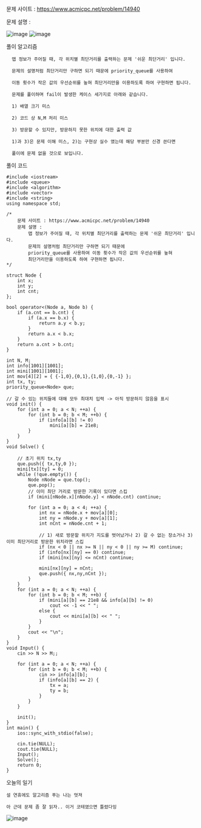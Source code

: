 문제 사이트 : https://www.acmicpc.net/problem/14940

문제 설명 :

![image](https://github.com/user-attachments/assets/335a71a2-55f3-4b2b-a435-ca25908a60b1)
![image](https://github.com/user-attachments/assets/96ecd83d-f93e-4b1e-8815-f0e420489446)

풀이 알고리즘

      맵 정보가 주어질 때, 각 위치별 최단거리를 출력하는 문제 '쉬운 최단거리' 입니다.
      
      문제의 설명처럼 최단거리만 구하면 되기 때문에 priority_queue를 사용하여 
      
      이동 횟수가 작은 값의 우선순위를 높혀 최단거리만을 이용하도록 하여 구현하면 됩니다.

      문제를 풀이하며 fail이 발생한 케이스 세가지로 아래와 같습니다.

      1) 배열 크기 미스

      2) 코드 상 N,M 처리 미스

      3) 방문할 수 있지만, 방문하지 못한 위치에 대한 출력 값

      1)과 3)은 문제 이해 미스, 2)는 구현상 실수 였는데 해당 부분만 신경 쓴다면

      풀이에 문제 없을 것으로 보입니다.

  풀이 코드

    #include <iostream>
    #include <queue>
    #include <algorithm>
    #include <vector>
    #include <string>
    using namespace std;
    
    /*
        문제 사이트 : https://www.acmicpc.net/problem/14940
        문제 설명 :
            맵 정보가 주어질 때, 각 위치별 최단거리를 출력하는 문제 '쉬운 최단거리' 입니다.
            문제의 설명처럼 최단거리만 구하면 되기 때문에
            priority_queue를 사용하여 이동 횟수가 작은 값의 우선순위를 높혀
            최단거리만을 이용하도록 하여 구현하면 됩니다.
    */
    
    struct Node {
        int x;
        int y;
        int cnt;
    };
    
    bool operator<(Node a, Node b) {
        if (a.cnt == b.cnt) {
            if (a.x == b.x) {
                return a.y < b.y;
            }
            return a.x < b.x;
        }
        return a.cnt > b.cnt;
    }
    
    int N, M;
    int info[1001][1001];
    int mini[1001][1001];
    int mov[4][2] = { {-1,0},{0,1},{1,0},{0,-1} };
    int tx, ty;
    priority_queue<Node> que;
    
    // 갈 수 있는 위치들에 대해 모두 최대치 입력 -> 아직 방문하지 않음을 표시
    void init() {
        for (int a = 0; a < N; ++a) {
            for (int b = 0; b < M; ++b) {
                if (info[a][b] != 0)
                    mini[a][b] = 21e8;
            }
        }
    }
    void Solve() {
    
        // 초기 위치 tx,ty
        que.push({ tx,ty,0 });
        mini[tx][ty] = 0;
        while (!que.empty()) {
            Node nNode = que.top();
            que.pop();
            // 이미 최단 거리로 방문한 기록이 있다면 스킵
            if (mini[nNode.x][nNode.y] < nNode.cnt) continue;
    
            for (int a = 0; a < 4; ++a) {
                int nx = nNode.x + mov[a][0];
                int ny = nNode.y + mov[a][1];
                int nCnt = nNode.cnt + 1;
    
                // 1) 새로 방문할 위치가 지도를 벗어났거나 2) 갈 수 없는 장소거나 3) 이미 최단거리로 방문한 위치라면 스킵
                if (nx < 0 || nx >= N || ny < 0 || ny >= M) continue;
                if (info[nx][ny] == 0) continue;
                if (mini[nx][ny] <= nCnt) continue;
    
                mini[nx][ny] = nCnt;
                que.push({ nx,ny,nCnt });
            }
        }
        for (int a = 0; a < N; ++a) {
            for (int b = 0; b < M; ++b) {
                if (mini[a][b] == 21e8 && info[a][b] != 0)
                    cout << -1 << " ";
                else {
                    cout << mini[a][b] << " ";
                }
            }
            cout << "\n";
        }
    }
    void Input() {
        cin >> N >> M;;
    
        for (int a = 0; a < N; ++a) {
            for (int b = 0; b < M; ++b) {
                cin >> info[a][b];
                if (info[a][b] == 2) {
                    tx = a;
                    ty = b;
                }
            }
        }
    
        init();
    }
    int main() {
        ios::sync_with_stdio(false);
    
        cin.tie(NULL);
        cout.tie(NULL);
        Input();
        Solve();
        return 0;
    }

오늘의 일기

    설 연휴에도 알고리즘 푸는 나는 멋져

    아 근데 문제 좀 잘 읽자.. 이거 코테였으면 틀렸다잉

![image](https://github.com/user-attachments/assets/73fa1867-3e04-4e95-822d-118c726d09b9)
